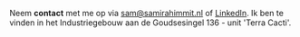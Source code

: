 Neem **contact** met me op via [sam@samirahimmit.nl](mailto:sam@samirahimmit.nl) of [LinkedIn](https://nl.linkedin.com/in/samirahimmit). Ik ben te vinden in het Industriegebouw aan de Goudsesingel 136 - unit 'Terra Cacti'. 
